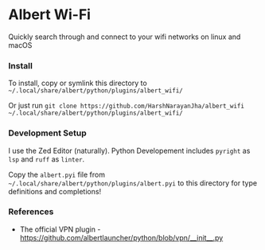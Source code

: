 # Albert Wi-Fi

Quickly search through and connect to your wifi networks on linux and macOS

### Install

To install, copy or symlink this directory to `~/.local/share/albert/python/plugins/albert_wifi/`

Or just run `git clone https://github.com/HarshNarayanJha/albert_wifi ~/.local/share/albert/python/plugins/albert_wifi/`

### Development Setup

I use the Zed Editor (naturally). Python Developement includes `pyright` as `lsp` and `ruff` as `linter`.

Copy the `albert.pyi` file from `~/.local/share/albert/python/plugins/albert.pyi` to this directory for type definitions and completions!

### References

- The official VPN plugin - https://github.com/albertlauncher/python/blob/vpn/__init__.py
